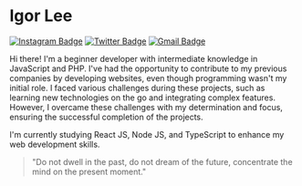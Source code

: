 # Igor Lee

[![Instagram Badge](https://img.shields.io/badge/%40igorllee-igorllee?style=flat-square&logo=instagram&logoColor=%23FFFFFF&color=6272a4&link=https%3A%2F%2Finstagram.com%2Figorllee)](https://instagram.com/igorllee) 
[![Twitter Badge](https://img.shields.io/badge/%40igorllee%20-%20igorllee?style=flat-square&logo=twitter&logoColor=%23FFFFFF&color=6272a4&link=https%3A%2F%2Ftwitter.com%2Figorllee)](https://twitter.com/igorllee) 
[![Gmail Badge](https://img.shields.io/badge/srleehbb%40gmail.com%20-%20srleehbb?style=flat-square&logo=gmail&logoColor=%23FFFFFF&color=6272a4)](mailto:srleehbb@gmail.com)

Hi there! I'm a beginner developer with intermediate knowledge in JavaScript and PHP. I've had the opportunity to contribute to my previous companies by developing websites, even though programming wasn't my initial role. I faced various challenges during these projects, such as learning new technologies on the go and integrating complex features. However, I overcame these challenges with my determination and focus, ensuring the successful completion of the projects.


I'm currently studying React JS, Node JS, and TypeScript to enhance my web development skills.

>"Do not dwell in the past, do not dream of the future, concentrate the mind on the present moment."
